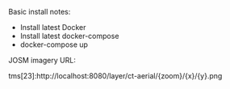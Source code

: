 Basic install notes:

* Install latest Docker
* Install latest docker-compose
* docker-compose up

JOSM imagery URL:

tms[23]:http://localhost:8080/layer/ct-aerial/{zoom}/{x}/{y}.png

